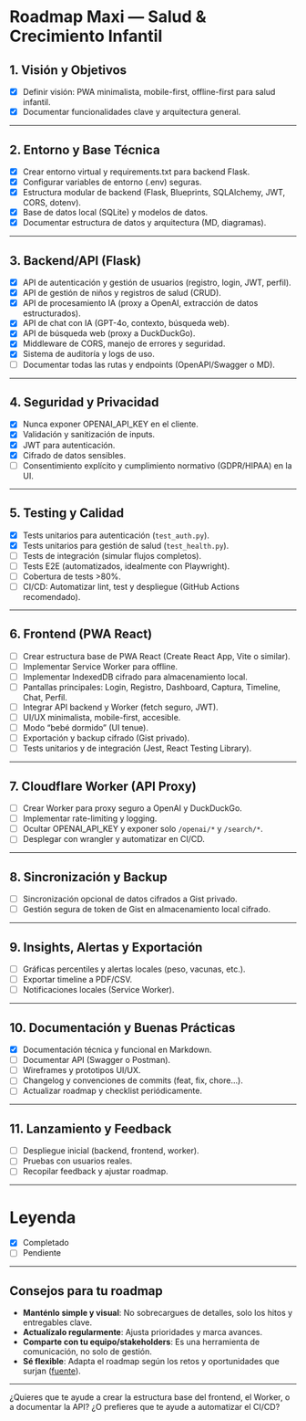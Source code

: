 # Roadmap Maxi — Salud & Crecimiento Infantil

## 1. Visión y Objetivos
- [x] Definir visión: PWA minimalista, mobile-first, offline-first para salud infantil.
- [x] Documentar funcionalidades clave y arquitectura general.

---

## 2. Entorno y Base Técnica
- [x] Crear entorno virtual y requirements.txt para backend Flask.
- [x] Configurar variables de entorno (.env) seguras.
- [x] Estructura modular de backend (Flask, Blueprints, SQLAlchemy, JWT, CORS, dotenv).
- [x] Base de datos local (SQLite) y modelos de datos.
- [x] Documentar estructura de datos y arquitectura (MD, diagramas).

---

## 3. Backend/API (Flask)
- [x] API de autenticación y gestión de usuarios (registro, login, JWT, perfil).
- [x] API de gestión de niños y registros de salud (CRUD).
- [x] API de procesamiento IA (proxy a OpenAI, extracción de datos estructurados).
- [x] API de chat con IA (GPT-4o, contexto, búsqueda web).
- [x] API de búsqueda web (proxy a DuckDuckGo).
- [x] Middleware de CORS, manejo de errores y seguridad.
- [x] Sistema de auditoría y logs de uso.
- [ ] Documentar todas las rutas y endpoints (OpenAPI/Swagger o MD).

---

## 4. Seguridad y Privacidad
- [x] Nunca exponer OPENAI_API_KEY en el cliente.
- [x] Validación y sanitización de inputs.
- [x] JWT para autenticación.
- [x] Cifrado de datos sensibles.
- [ ] Consentimiento explícito y cumplimiento normativo (GDPR/HIPAA) en la UI.

---

## 5. Testing y Calidad
- [x] Tests unitarios para autenticación (`test_auth.py`).
- [x] Tests unitarios para gestión de salud (`test_health.py`).
- [ ] Tests de integración (simular flujos completos).
- [ ] Tests E2E (automatizados, idealmente con Playwright).
- [ ] Cobertura de tests >80%.
- [ ] CI/CD: Automatizar lint, test y despliegue (GitHub Actions recomendado).

---

## 6. Frontend (PWA React)
- [ ] Crear estructura base de PWA React (Create React App, Vite o similar).
- [ ] Implementar Service Worker para offline.
- [ ] Implementar IndexedDB cifrado para almacenamiento local.
- [ ] Pantallas principales: Login, Registro, Dashboard, Captura, Timeline, Chat, Perfil.
- [ ] Integrar API backend y Worker (fetch seguro, JWT).
- [ ] UI/UX minimalista, mobile-first, accesible.
- [ ] Modo “bebé dormido” (UI tenue).
- [ ] Exportación y backup cifrado (Gist privado).
- [ ] Tests unitarios y de integración (Jest, React Testing Library).

---

## 7. Cloudflare Worker (API Proxy)
- [ ] Crear Worker para proxy seguro a OpenAI y DuckDuckGo.
- [ ] Implementar rate-limiting y logging.
- [ ] Ocultar OPENAI_API_KEY y exponer solo `/openai/*` y `/search/*`.
- [ ] Desplegar con wrangler y automatizar en CI/CD.

---

## 8. Sincronización y Backup
- [ ] Sincronización opcional de datos cifrados a Gist privado.
- [ ] Gestión segura de token de Gist en almacenamiento local cifrado.

---

## 9. Insights, Alertas y Exportación
- [ ] Gráficas percentiles y alertas locales (peso, vacunas, etc.).
- [ ] Exportar timeline a PDF/CSV.
- [ ] Notificaciones locales (Service Worker).

---

## 10. Documentación y Buenas Prácticas
- [x] Documentación técnica y funcional en Markdown.
- [ ] Documentar API (Swagger o Postman).
- [ ] Wireframes y prototipos UI/UX.
- [ ] Changelog y convenciones de commits (feat, fix, chore...).
- [ ] Actualizar roadmap y checklist periódicamente.

---

## 11. Lanzamiento y Feedback
- [ ] Despliegue inicial (backend, frontend, worker).
- [ ] Pruebas con usuarios reales.
- [ ] Recopilar feedback y ajustar roadmap.

---

# Leyenda
- [x] Completado
- [ ] Pendiente

---

## Consejos para tu roadmap
- **Manténlo simple y visual**: No sobrecargues de detalles, solo los hitos y entregables clave.
- **Actualízalo regularmente**: Ajusta prioridades y marca avances.
- **Comparte con tu equipo/stakeholders**: Es una herramienta de comunicación, no solo de gestión.
- **Sé flexible**: Adapta el roadmap según los retos y oportunidades que surjan ([fuente](https://clickup.com/blog/project-roadmap/)).

---

¿Quieres que te ayude a crear la estructura base del frontend, el Worker, o a documentar la API? ¿O prefieres que te ayude a automatizar el CI/CD? 